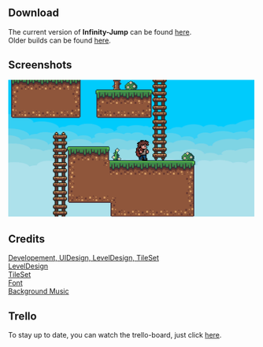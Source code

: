 ## Download
The current version of <b>Infinity-Jump</b> can be found <a href="Releases/LATEST.zip?raw=true">here</a>.<br>
Older builds can be found <a href="Releases/">here</a>.

## Screenshots
<a href="Img/Screenshots">
 <img src="Img/Screenshots/Screenshot_3.png" width="500" height="auto"/>
</a>

## Credits

<a href="https://github.com/zManuu">Developement, UIDesign, LevelDesign, TileSet</a><br>
<a href="https://github.com/Cybermork">LevelDesign</a><br>
<a href="https://rottingpixels.itch.io/">TileSet</a><br>
<a href="https://fontspace.com/ghielz">Font</a><br>
<a href="https://icoso.itch.io/">Background Music</a>

## Trello
To stay up to date, you can watch the trello-board, just click 
<a href="https://trello.com/b/8qlJeRb4/infinityjump">here</a>.
